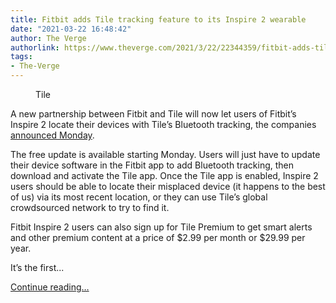 ```yaml
---
title: Fitbit adds Tile tracking feature to its Inspire 2 wearable
date: "2021-03-22 16:48:42"
author: The Verge
authorlink: https://www.theverge.com/2021/3/22/22344359/fitbit-adds-tile-tracking-feature-bluetooth-inspire-2-wearable
tags:
- The-Verge
---
```

<figure>
      <img alt="" src="https://cdn.vox-cdn.com/thumbor/gAIez-3ckEW8Peo2rzAzZuAwqBI=/0x79:2700x1879/1310x873/cdn.vox-cdn.com/uploads/chorus_image/image/69006741/fitbit_tile.0.jpeg" />
        <figcaption>Tile</figcaption>
    </figure>

  <p id="G3uHiY">A new partnership between Fitbit and Tile will now let users of Fitbit’s Inspire 2 locate their devices with Tile’s Bluetooth tracking, the companies <a href="https://www.prnewswire.com/news-releases/fitbit-inspire-2-devices-now-findable-with-tile-301251281.html">announced Monday</a>. </p>
<p id="F0qiO4">The free update is available starting Monday. Users will just have to update their device software in the Fitbit app to add Bluetooth tracking, then download and activate the Tile app. Once the Tile app is enabled, Inspire 2 users should be able to locate their misplaced device (it happens to the best of us) via its most recent location, or they can use Tile’s global crowdsourced network to try to find it.</p>
<p id="1lZmtY">Fitbit Inspire 2 users can also sign up for Tile Premium to get smart alerts and other premium content at a price of $2.99 per month or $29.99 per year.</p>
<p id="9FfRZi">It’s the first...</p>
  <p>
    <a href="https://www.theverge.com/2021/3/22/22344359/fitbit-adds-tile-tracking-feature-bluetooth-inspire-2-wearable">Continue reading&hellip;</a>
  </p>